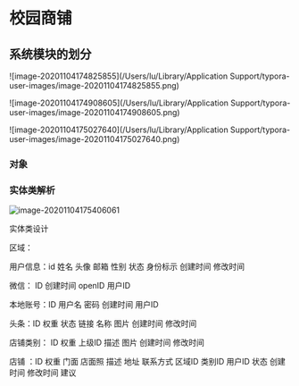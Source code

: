 # 校园商铺

## 系统模块的划分

![image-20201104174825855](/Users/lu/Library/Application Support/typora-user-images/image-20201104174825855.png)

![image-20201104174908605](/Users/lu/Library/Application Support/typora-user-images/image-20201104174908605.png)

![image-20201104175027640](/Users/lu/Library/Application Support/typora-user-images/image-20201104175027640.png)

### 对象

### 实体类解析

![image-20201104175406061](/Users/lu/Documents/project/CampusMall/Untitled.assets/image-20201104175406061.png)

实体类设计

区域：

用户信息：id  姓名 头像 邮箱 性别 状态 身份标示 创建时间 修改时间

微信： ID 创建时间 openID 用户ID 

本地账号：ID 用户名 密码 创建时间 用户ID

头条：ID 权重 状态 链接 名称 图片 创建时间 修改时间

店铺类别： ID 权重 上级ID 描述 图片 创建时间 修改时间

店铺 ：ID 权重 门面 店面照 描述 地址 联系方式 区域ID 类别ID 用户ID 状态 创建时间 修改时间 建议

